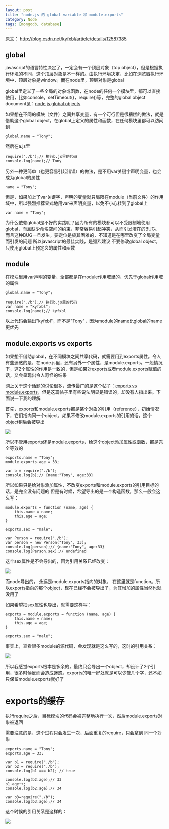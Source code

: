 ```yaml
---
layout: post
title: "node.js 的 global variable 和 module.exports"
category: Node
tags: [mongodb, database]
--- 
```


原文： <http://blog.csdn.net/kyfxbl/article/details/12587385>

## global

javascript的语言特性决定了，一定会有一个顶层对象（top object），但是根据执行环境的不同，这个顶层对象是不一样的。由执行环境决定，比如在浏览器执行环境中，顶层对象是window。而在node里，顶层对象是global

global里定义了一些全局的对象或函数，在node的任何一个模块里，都可以直接使用，比如console，setTimeout()，require()等，完整的global object document见：[node.js global objects](http://nodejs.org/api/globals.html)

如果想在不同的模块（文件）之间共享变量，有一个可行但是很糟糕的做法，就是借助这个global object，在global上定义的属性和函数，在任何模块里都可以访问到

	global.name = "Tony";
  
然后在a.js里 

    require("./b");// 执行b.js里的代码
    console.log(name);// Tony

  
另外一种更简单（也更容易引起错误）的做法，是不用var关键字声明变量，也会成为global的属性 

    name = "Tony";

  
但是，如果加上了var关键字，声明的变量就只局限在module（当前文件）的作用域中，所以强烈推荐显式地用var来声明变量，以免不小心挂到了global上 

    var name = "Tony";

  
为什么依赖global是不好的实践呢？因为所有的模块都可以不受限制地使用global，而且缺少命名空间的约束，非常容易引起冲突，从而引发潜在的BUG。而且这种BUG一旦发生，要定位是极其困难的，不知道是在哪里改变了全局变量而引发的问题 所以javascript的最佳实践，是强烈建议 不要修改global object，只使用global上预定义的属性和函数

## module

在模块里用var声明的变量，全部都是在module作用域里的，优先于global作用域的属性

    global.name = "Tony";

    require("./b");// 执行b.js里的代码
    var name = "kyfxbl";
    console.log(name);// kyfxbl

  
以上代码会输出"kyfxbl"，而不是"Tony"，因为module的name比global的name更优先

## module.exports vs exports

如果想不借助global，在不同模块之间共享代码，就需要用到exports属性。令人有些迷惑的是，在node.js里，还有另外一个属性，是module.exports。一般情况下，这2个属性的作用是一致的，但是如果对exports或者module.exports赋值的话，又会呈现出令人奇怪的结果

网上关于这个话题的讨论很多，流传最广的是这个帖子：[exports vs module.exports](http://www.hacksparrow.com/node-js-exports-vs-module-exports.html)，但是这篇帖子里有些说法明显是错误的，却没有人指出来。下面说一下我的理解

首先，exports和module.exports都是某个对象的引用（reference），初始情况下，它们指向同一个object，如果不修改module.exports的引用的话，这个object稍后会被导出

![](http://img.blog.csdn.net/20131010224155750?watermark/2/text/aHR0cDovL2Jsb2cuY3Nkbi5uZXQva3lmeGJs/font/5a6L5L2T/fontsize/400/fill/I0JBQkFCMA==/dissolve/70/gravity/SouthEast)

所以不管用exports还是module.exports，给这个object添加属性或函数，都是完全等效的

    exports.name = "Tony";
    module.exports.age = 33;

    var b = require("./b");
    console.log(b);// {name:"Tony", age:33}

  
所以如果只是给对象添加属性，不改变exports和module.exports的引用目标的话，是完全没有问题的 但是有时候，希望导出的是一个构造函数，那么一般会这么写：

    module.exports = function (name, age) {
        this.name = name;
        this.age = age;
    }
    
    exports.sex = "male";

    var Person = require("./b");
    var person = new Person("Tony", 33);
    console.log(person);// {name:"Tony", age:33}
    console.log(Person.sex);// undefined

  
这个sex属性是不会导出的，因为引用关系已经改变： 

![](http://img.blog.csdn.net/20131010230949562?watermark/2/text/aHR0cDovL2Jsb2cuY3Nkbi5uZXQva3lmeGJs/font/5a6L5L2T/fontsize/400/fill/I0JBQkFCMA==/dissolve/70/gravity/SouthEast)

而node导出的， 永远是module.exports指向的对象， 在这里就是function。所以exports指向的那个object，现在已经不会被导出了，为其增加的属性当然也就没用了

如果希望把sex属性也导出，就需要这样写：

    exports = module.exports = function (name, age) {
        this.name = name;
        this.age = age;
    }
    
    exports.sex = "male";

  
事实上，查看很多module的源代码，会发现就是这么写的，这时的引用关系： 

![](http://img.blog.csdn.net/20131010231244734?watermark/2/text/aHR0cDovL2Jsb2cuY3Nkbi5uZXQva3lmeGJs/font/5a6L5L2T/fontsize/400/fill/I0JBQkFCMA==/dissolve/70/gravity/SouthEast)

所以我感觉exports根本是多余的，最终只会导出一个object，却设计了2个引用，很多时候反而会造成迷惑。exports的唯一好处就是可以少敲几个字，还不如只保留module.exports就好了

# exports的缓存

执行require之后，目标模块的代码会被完整地执行一次，然后module.exports对象被返回

需要注意的是，这个过程只会发生一次，后面重复的require，只会拿到 同一个对象

    exports.name = "Tony";
    exports.age = 33;

    var b1 = require("./b");
    var b2 = require("./b");
    console.log(b1 === b2); // true
    
    console.log(b2.age);// 33
    b1.age++;
    console.log(b2.age);// 34
    
    var b3=require("./b");
    console.log(b3.age);// 34

  
这个时候的引用关系是这样的： 

![](http://img.blog.csdn.net/20131010232057359?watermark/2/text/aHR0cDovL2Jsb2cuY3Nkbi5uZXQva3lmeGJs/font/5a6L5L2T/fontsize/400/fill/I0JBQkFCMA==/dissolve/70/gravity/SouthEast)

